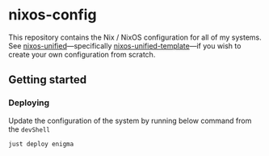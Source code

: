 # nixos-config

This repository contains the Nix / NixOS configuration for all of my systems. See [nixos-unified](https://nixos-unified.org)—specifically [nixos-unified-template](https://github.com/juspay/nixos-unified-template)—if you wish to create your own configuration from scratch.

## Getting started

### Deploying

Update the configuration of the system by running below command from the `devShell`

```sh
just deploy enigma
```

